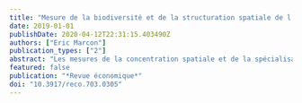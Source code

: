 ```yaml
---
title: "Mesure de la biodiversité et de la structuration spatiale de l'activité économique par l'entropie"
date: 2019-01-01
publishDate: 2020-04-12T22:31:15.403490Z
authors: ["Eric Marcon"]
publication_types: ["2"]
abstract: "Les mesures de la concentration spatiale et de la spécialisation en économie sont très similaires à celles de la biodiversité et de la valence des espèces en écologie. L'entropie est la notion fondamentale, issue de la physique statistique et la théorie de l'information, utilisée pour mesurer la concentration et la spécialisation. La notion de nombre effectif, qui est un nombre de catégories dans une distribution idéale simplifiée, est introduite, de même que la décomposition de la diversité totale d'une distribution bidimensionnelle en concentration ou spécialisation absolue et relative et en réplication. L'ensemble fournit un cadre théorique complet et robuste pour mesurer la structuration spatiale en espace discret."
featured: false
publication: "*Revue économique*"
doi: "10.3917/reco.703.0305"
---
```


